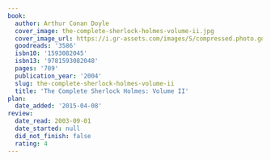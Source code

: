 ```yaml
---
book:
  author: Arthur Conan Doyle
  cover_image: the-complete-sherlock-holmes-volume-ii.jpg
  cover_image_url: https://i.gr-assets.com/images/S/compressed.photo.goodreads.com/books/1347663158l/3586._SX98_.jpg
  goodreads: '3586'
  isbn10: '1593082045'
  isbn13: '9781593082048'
  pages: '709'
  publication_year: '2004'
  slug: the-complete-sherlock-holmes-volume-ii
  title: 'The Complete Sherlock Holmes: Volume II'
plan:
  date_added: '2015-04-08'
review:
  date_read: 2003-09-01
  date_started: null
  did_not_finish: false
  rating: 4
---
```


